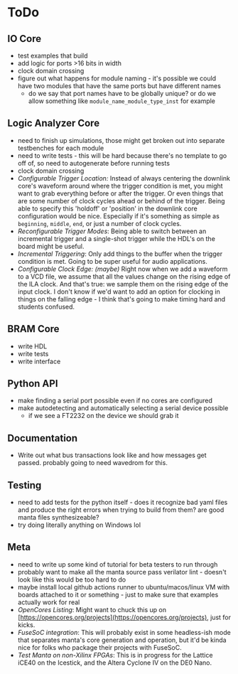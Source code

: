 # ToDo

## IO Core
- test examples that build
- add logic for ports >16 bits in width
- clock domain crossing
- figure out what happens for module naming - it's possible we could have two modules that have the same ports but have different names
    - do we say that port names have to be globally unique? or do we allow something like `module_name_module_type_inst` for example

## Logic Analyzer Core
- need to finish up simulations, those might get broken out into separate testbenches for each module
- need to write tests - this will be hard because there's no template to go off of, so need to autogenerate before running tests
- clock domain crossing
- _Configurable Trigger Location:_ Instead of always centering the downlink core's waveform around where the trigger condition is met, you might want to grab everything before or after the trigger. Or even things that are some number of clock cycles ahead or behind of the trigger. Being able to specify this 'holdoff' or 'position' in the downlink core configuration would be nice. Especially if it's something as simple as `beginning`, `middle`, `end`, or just a number of clock cycles.
- _Reconfigurable Trigger Modes_: Being able to switch between an incremental trigger and a single-shot trigger while the HDL's on the board might be useful. 
- _Incremental Triggering_: Only add things to the buffer when the trigger condition is met. Going to be super useful for audio applications.
- _Configurable Clock Edge: (maybe)_ Right now when we add a waveform to a VCD file, we assume that all the values change on the rising edge of the ILA clock. And that's true: we sample them on the rising edge of the input clock. I don't know if we'd want to add an option for clocking in things on the falling edge - I think that's going to make timing hard and students confused.

## BRAM Core
- write HDL 
- write tests 
- write interface 

## Python API
- make finding a serial port possible even if no cores are configured
- make autodetecting and automatically selecting a serial device possible
    - if we see a FT2232 on the device we should grab it

## Documentation
- Write out what bus transactions look like and how messages get passed. probably going to need wavedrom for this.

## Testing
- need to add tests for the python itself - does it recognize bad yaml files and produce the right errors when trying to build from them? are good manta files synthesizeable?
- try doing literally anything on Windows lol

## Meta
- need to write up some kind of tutorial for beta testers to run through
- probably want to make all the manta source pass verilator lint - doesn't look like this would be too hard to do
- maybe install local github actions runner to ubuntu/macos/linux VM with boards attached to it or something - just to make sure that examples actually work for real
- _OpenCores Listing_: Might want to chuck this up on [https://opencores.org/projects](https://opencores.org/projects), just for kicks. 
- _FuseSoC integration_: This will probably exist in some headless-ish mode that separates manta's core generation and operation, but it'd be kinda nice for folks who package their projects with FuseSoC.
- _Test Manta on non-Xilinx FPGAs_: This is in progress for the Lattice iCE40 on the Icestick, and the Altera Cyclone IV on the DE0 Nano.
